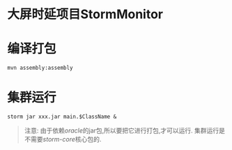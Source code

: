 大屏时延项目StormMonitor
============
# 编译打包
`mvn assembly:assembly`

# 集群运行
`storm jar xxx.jar main.$ClassName &`

> 注意: 由于依赖*oracle*的jar包,所以要把它进行打包,才可以运行.
> 集群运行是不需要*storm-core*核心包的.